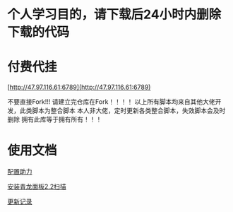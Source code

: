 # 个人学习目的，请下载后24小时内删除下载的代码

# 付费代挂
[http://47.97.116.61:6789](http://47.97.116.61:6789)

不要直接Fork!!!
请建立完仓库在Fork！！！！
以上所有脚本均来自其他大佬开发，此类脚本为整合脚本
本人非大佬，定时更新各类整合脚本，失效脚本会及时删除
拥有此库等于拥有所有！！！

# 使用文档
[配置助力](https://jdwxx.github.io/JD/)

[安装青龙面板2.2扫描](https://jdwxx.github.io/JD/安装青龙面板2.2扫描)

[更新记录](https://jdwxx.github.io/JD/更新记录)